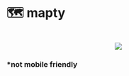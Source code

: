 # 🗺️ mapty

<h1 align="center">
    <img src="https://ik.imagekit.io/lorinnio/mapty-Map-your-workouts.png?updatedAt=1681416235431"/>
</h1>

### \*not mobile friendly
